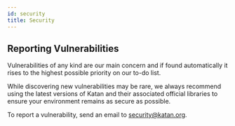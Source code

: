 ```yaml
---
id: security
title: Security
---
```


## Reporting Vulnerabilities
Vulnerabilities of any kind are our main concern and if found automatically it rises to the highest possible priority on our to-do list.

While discovering new vulnerabilities may be rare, we always recommend using the latest versions of Katan and their associated official libraries to ensure your environment remains as secure as possible.

To report a vulnerability, send an email to [security@katan.org](mailto:security@katan.org).